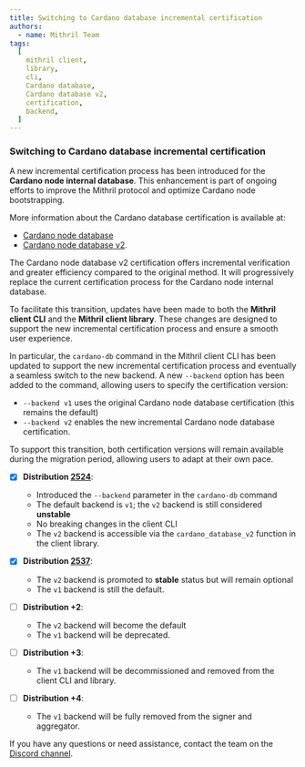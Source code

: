 ```yaml
---
title: Switching to Cardano database incremental certification
authors:
  - name: Mithril Team
tags:
  [
    mithril client,
    library,
    cli,
    Cardano database,
    Cardano database v2,
    certification,
    backend,
  ]
---
```


### Switching to Cardano database incremental certification

A new incremental certification process has been introduced for the **Cardano node internal database**. This enhancement is part of ongoing efforts to improve the Mithril protocol and optimize Cardano node bootstrapping.

More information about the Cardano database certification is available at:

- [Cardano node database](https://mithril.network/doc/mithril/advanced/mithril-certification/cardano-node-database)
- [Cardano node database v2](https://mithril.network/doc/mithril/advanced/mithril-certification/cardano-node-database-v2).

The Cardano node database v2 certification offers incremental verification and greater efficiency compared to the original method. It will progressively replace the current certification process for the Cardano node internal database.

To facilitate this transition, updates have been made to both the **Mithril client CLI** and the **Mithril client library**. These changes are designed to support the new incremental certification process and ensure a smooth user experience.

In particular, the `cardano-db` command in the Mithril client CLI has been updated to support the new incremental certification process and eventually a seamless switch to the new backend. A new `--backend` option has been added to the command, allowing users to specify the certification version:

- `--backend v1` uses the original Cardano node database certification (this remains the default)
- `--backend v2` enables the new incremental Cardano node database certification.

To support this transition, both certification versions will remain available during the migration period, allowing users to adapt at their own pace.

- [x] **Distribution [2524](https://github.com/input-output-hk/mithril/releases/tag/2524.0)**:
  - Introduced the `--backend` parameter in the `cardano-db` command
  - The default backend is `v1`; the `v2` backend is still considered **unstable**
  - No breaking changes in the client CLI
  - The `v2` backend is accessible via the `cardano_database_v2` function in the client library.

- [x] **Distribution [2537](https://github.com/input-output-hk/mithril/releases/tag/2537.0)**:
  - The `v2` backend is promoted to **stable** status but will remain optional
  - The `v1` backend is still the default.

- [ ] **Distribution +2**:
  - The `v2` backend will become the default
  - The `v1` backend will be deprecated.

- [ ] **Distribution +3**:
  - The `v1` backend will be decommissioned and removed from the client CLI and library.

- [ ] **Distribution +4**:
  - The `v1` backend will be fully removed from the signer and aggregator.

If you have any questions or need assistance, contact the team on the [Discord channel](https://discord.gg/5kaErDKDRq).
